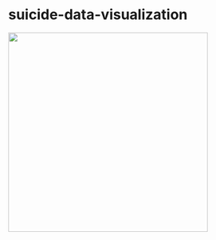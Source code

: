 # suicide-data-visualization


<img src="https://github.com/gobica/suicide-data-visualization/blob/main/video.gif" width="400" />
